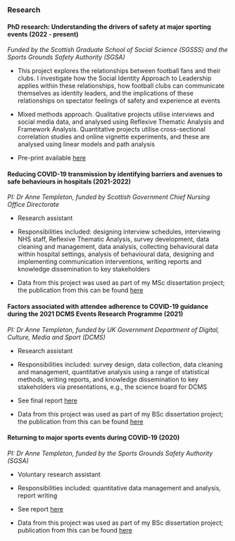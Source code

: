### Research

#### PhD research: Understanding the drivers of safety at major sporting events (2022 - present)

*Funded by the Scottish Graduate School of Social Science (SGSSS) and the Sports Grounds Safety Authority (SGSA)*

- This project explores the relationships between football fans and their clubs. I investigate how the Social Identity Approach to Leadership applies within these relationships, how football clubs can communicate themselves as identity leaders, and the implications of these relationships on spectator feelings of safety and experience at events

- Mixed methods approach. Qualitative projects utilise interviews and social media data, and analysed using Reflexive Thematic Analysis and Framework Analysis. Quantitative projects utilise cross-sectional correlation studies and online vignette experiments, and these are analysed using linear models and path analysis

- Pre-print available [here](https://osf.io/preprints/psyarxiv/5s92x_v1)

#### Reducing COVID-19 transmission by identifying barriers and avenues to safe behaviours in hospitals (2021-2022)

*PI: Dr Anne Templeton, funded by Scottish Government Chief Nursing Office Directorate*

- Research assistant

- Responsibilities included: designing interview schedules, interviewing NHS staff, Reflexive Thematic Analysis, survey development, data cleaning and management, data analysis, collecting behavioural data within hospital settings, analysis of behavioural data, designing and implementing communication interventions, writing reports and knowledge dissemination to key stakeholders 

- Data from this project was used as part of my MSc dissertation project; the publication from this can be found [here](https://doi.org/10.1371/journal.pone.0293002)

#### Factors associated with attendee adherence to COVID-19 guidance during the 2021 DCMS Events Research Programme (2021)

*PI: Dr Anne Templeton, funded by UK Government Department of Digital, Culture, Media and Sport (DCMS)*

- Research assistant 

- Responsibilities included: survey design, data collection, data cleaning and management, quantitative analysis using a range of statistical methods, writing reports, and knowledge dissemination to key stakeholders via presentations, e.g., the science board for DCMS 

- See final report [here](https://doi.org/10.13140/RG.2.2.31298.91841) 

- Data from this project was used as part of my BSc dissertation project; the publication from this can be found [here](https://doi.org/10.1111/bjso.12541)



#### Returning to major sports events during COVID-19 (2020)

*PI: Dr Anne Templeton, funded by the Sports Grounds Safety Authority (SGSA)*

-   Voluntary research assistant

-   Responsibilities included: quantitative data management and analysis, report writing

-   See report [here](https://sgsa.org.uk/wp-content/uploads/2020/10/Returning-to-UK-sporting-events-during-COVID-19-Analysis-of-spectator-experiences-at-pilot-events.pdf)

- Data from this project was used as part of my BSc dissertation project; publication from this can be found [here](https://doi.org/10.1111/bjso.12541)
